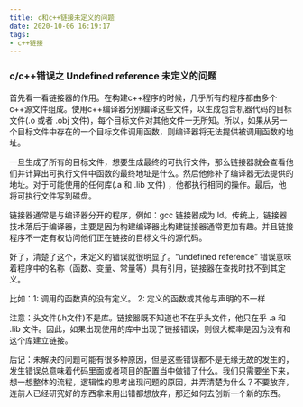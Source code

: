 ```yaml
---
title: c和c++链接未定义的问题
date: 2020-10-06 16:19:17
tags:
- c++链接
---
```


### c/c++错误之 Undefined reference 未定义的问题   

首先看一看链接器的作用。在构建c++程序的时候，几乎所有的程序都由多个c++源文件组成。使用c++编译器分别编译这些文件，以生成包含机器代码的目标文件(.o 或者 .obj 文件)，每个目标文件对其他文件一无所知。所以，如果从另一个目标文件中存在的一个目标文件调用函数，则编译器将无法提供被调用函数的地址。

一旦生成了所有的目标文件，想要生成最终的可执行文件，那么链接器就会查看他们并计算出可执行文件中函数的最终地址是什么。然后他修补了编译器无法提供的地址。对于可能使用的任何库(.a 和 .lib 文件) ，他都执行相同的操作。最后，他将可执行文件写到磁盘。

链接器通常是与编译器分开的程序，例如：gcc 链接器成为 ld。传统上，链接器技术落后于编译器，主要是因为构建编译器比构建链接器通常更加有趣。并且链接程序不一定有权访问他们正在链接的目标文件的源代码。

好了，清楚了这个，未定义的错误就很明显了。“undefined reference” 错误意味着程序中的名称（函数、变量、常量等）具有引用，链接器在查找时找不到其定义。

比如：1: 调用的函数真的没有定义。 2: 定义的函数或其他与声明的不一样

注意：头文件(.h文件)不是库。链接器既不知道也不在乎头文件，他只在乎 .a 和 .lib 文件。因此，如果出现使用的库中出现了链接错误，则很大概率是因为没有和这个库建立链接。

后记：未解决的问题可能有很多种原因，但是这些错误都不是无缘无故的发生的，发生错误总意味着代码里面或者项目的配置当中做错了什么。我们只需要坐下来，想一想整体的流程，逻辑性的思考出现问题的原因，并弄清楚为什么？不要放弃，连前人已经研究好的东西拿来用出错都想放弃，那还如何去创新一个新的东西。
